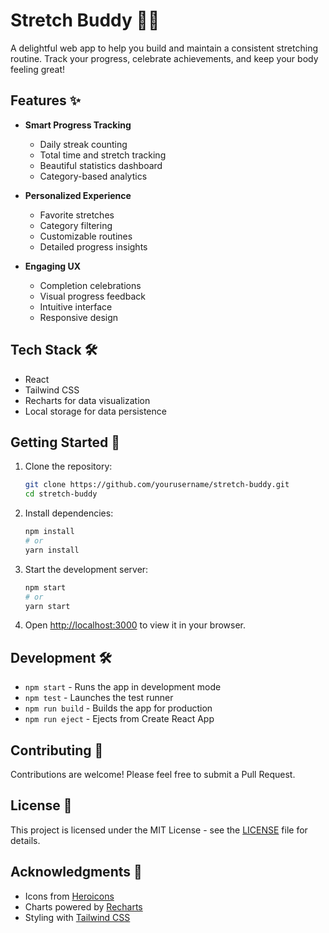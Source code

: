 # Stretch Buddy 🧘‍♂️

A delightful web app to help you build and maintain a consistent stretching routine. Track your progress, celebrate achievements, and keep your body feeling great!

## Features ✨

- **Smart Progress Tracking**
  - Daily streak counting
  - Total time and stretch tracking
  - Beautiful statistics dashboard
  - Category-based analytics

- **Personalized Experience**
  - Favorite stretches
  - Category filtering
  - Customizable routines
  - Detailed progress insights

- **Engaging UX**
  - Completion celebrations
  - Visual progress feedback
  - Intuitive interface
  - Responsive design

## Tech Stack 🛠

- React
- Tailwind CSS
- Recharts for data visualization
- Local storage for data persistence

## Getting Started 🚀

1. Clone the repository:
   ```bash
   git clone https://github.com/yourusername/stretch-buddy.git
   cd stretch-buddy
   ```

2. Install dependencies:
   ```bash
   npm install
   # or
   yarn install
   ```

3. Start the development server:
   ```bash
   npm start
   # or
   yarn start
   ```

4. Open [http://localhost:3000](http://localhost:3000) to view it in your browser.

## Development 🛠

- `npm start` - Runs the app in development mode
- `npm test` - Launches the test runner
- `npm run build` - Builds the app for production
- `npm run eject` - Ejects from Create React App

## Contributing 🤝

Contributions are welcome! Please feel free to submit a Pull Request.

## License 📝

This project is licensed under the MIT License - see the [LICENSE](LICENSE) file for details.

## Acknowledgments 🙏

- Icons from [Heroicons](https://heroicons.com/)
- Charts powered by [Recharts](https://recharts.org/)
- Styling with [Tailwind CSS](https://tailwindcss.com/) 